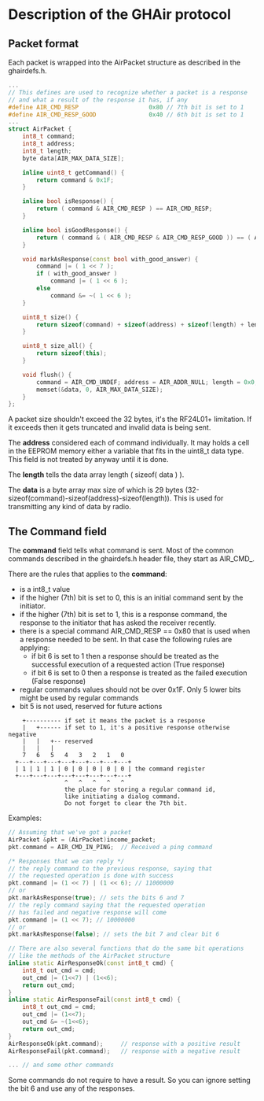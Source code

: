 # Description of the GHAir protocol

## Packet format

Each packet is wrapped into the AirPacket structure as described in the ghairdefs.h.
```c++
...
// This defines are used to recognize whether a packet is a response
// and what a result of the response it has, if any
#define AIR_CMD_RESP                    0x80 // 7th bit is set to 1
#define AIR_CMD_RESP_GOOD               0x40 // 6th bit is set to 1
...
struct AirPacket {
    int8_t command;
    int8_t address;
    int8_t length;
    byte data[AIR_MAX_DATA_SIZE];

    inline uint8_t getCommand() {
        return command & 0x1F;
    }

    inline bool isResponse() {
        return ( command & AIR_CMD_RESP ) == AIR_CMD_RESP;
    }

    inline bool isGoodResponse() {
        return ( command & ( AIR_CMD_RESP & AIR_CMD_RESP_GOOD )) == ( AIR_CMD_RESP & AIR_CMD_RESP_GOOD );
    }

    void markAsResponse(const bool with_good_answer) {
        command |= ( 1 << 7 );
        if ( with_good_answer )
            command |= ( 1 << 6 );
        else
            command &= ~( 1 << 6 );
    }

    uint8_t size() {
        return sizeof(command) + sizeof(address) + sizeof(length) + length;
    }

    uint8_t size_all() {
        return sizeof(this);
    }

    void flush() {
        command = AIR_CMD_UNDEF; address = AIR_ADDR_NULL; length = 0x0;
        memset(&data, 0, AIR_MAX_DATA_SIZE);
    }
};
```
A packet size shouldn't exceed the 32 bytes, it's the RF24L01+ limitation. If it
exceeds then it gets truncated and invalid data is being sent.

The **address** considered each of command individually. It may holds a cell in
the EEPROM memory either a variable that fits in the uint8_t data type. This
field is not treated by anyway until it is done.

The **length** tells the data array length ( sizeof( data ) ).

The **data** is a byte array max size of which is 29 bytes (32-sizeof(command)-sizeof(address)-sizeof(length)).
This is used for transmitting any kind of data by radio.

## The Command field
The **command** field tells what command is sent. Most of the common commands described in the
ghairdefs.h header file, they start as AIR_CMD_.

There are the rules that applies to the **command**:
- is a int8_t value
- if the higher (7th) bit is set to 0, this is an initial command sent
  by the initiator.
- if the higher (7th) bit is set to 1, this is a response command, the response to
  the initiator that has asked the receiver recently.
- there is a special command AIR_CMD_RESP == 0x80 that is used when a response
  needed to be sent. In that case the following rules are applying:
  * if bit 6 is set to 1 then a response should be treated as the successful
    execution of a requested action (True response)
  * if bit 6 is set to 0 then a response is treated as the
    failed execution (False response)
- regular commands values should not be over 0x1F. Only 5 lower bits might be used
  by regular commands
- bit 5 is not used, reserved for future actions

```
    +---------- if set it means the packet is a response
    |   +------ if set to 1, it's a positive response otherwise negative
    |   |   +-- reserved
    |   |   |
    7   6   5   4   3   2   1   0
  +---+---+---+---+---+---+---+---+
  | 1 | 1 | 1 | 0 | 0 | 0 | 0 | 0 | the command register
  +---+---+---+---+---+---+---+---+
                ^   ^   ^   ^   ^
                the place for storing a regular command id,
                like initiating a dialog command.
                Do not forget to clear the 7th bit.
```
Examples:

```c++
// Assuming that we've got a packet
AirPacket &pkt = (AirPacket)income_packet;
pkt.command = AIR_CMD_IN_PING;  // Received a ping command

/* Responses that we can reply */
// the reply command to the previous response, saying that
// the requested operation is done with success
pkt.command |= (1 << 7) | (1 << 6); // 11000000
// or
pkt.markAsResponse(true); // sets the bits 6 and 7
// the reply command saying that the requested operation
// has failed and negative response will come
pkt.command |= (1 << 7); // 10000000
// or
pkt.markAsResponse(false); // sets the bit 7 and clear bit 6

// There are also several functions that do the same bit operations
// like the methods of the AirPacket structure
inline static AirResponseOk(const int8_t cmd) {
    int8_t out_cmd = cmd;
    out_cmd |= (1<<7) | (1<<6);
    return out_cmd;
}
inline static AirResponseFail(const int8_t cmd) {
    int8_t out_cmd = cmd;
    out_cmd |= (1<<7);
    out_cmd &= ~(1<<6);
    return out_cmd;
}
AirResponseOk(pkt.command);     // response with a positive result
AirResponseFail(pkt.command);   // response with a negative result

... // and some other commands
```
Some commands do not require to have a result. So you can ignore setting the
bit 6 and use any of the responses.
